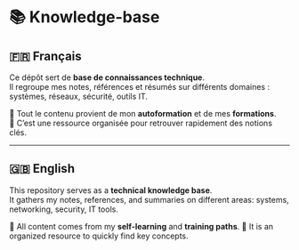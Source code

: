 # 📚 Knowledge-base

## 🇫🇷 Français  

Ce dépôt sert de **base de connaissances technique**.  
Il regroupe mes notes, références et résumés sur différents domaines : systèmes, réseaux, sécurité, outils IT.  

🔹 Tout le contenu provient de mon **autoformation** et de mes **formations**.  
🔹 C’est une ressource organisée pour retrouver rapidement des notions clés.  

---

## 🇬🇧 English  

This repository serves as a **technical knowledge base**.  
It gathers my notes, references, and summaries on different areas: systems, networking, security, IT tools.  

🔹 All content comes from my **self-learning** and **training paths**.
🔹 It is an organized resource to quickly find key concepts. 

